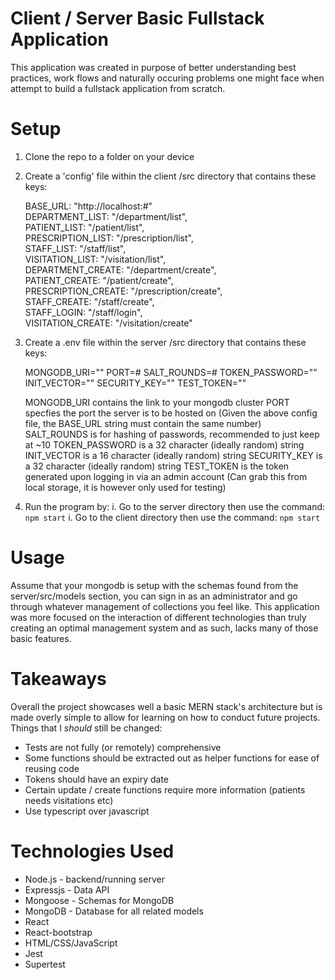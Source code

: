 # Client / Server Basic Fullstack Application

This application was created in purpose of better understanding best practices, work flows and
naturally occuring problems one might face when attempt to build a fullstack application from scratch.

# Setup

1. Clone the repo to a folder on your device
2. Create a 'config' file within the client /src directory that contains these keys:

   BASE_URL: "http://localhost:#"  
   DEPARTMENT_LIST: "/department/list",  
   PATIENT_LIST: "/patient/list",  
   PRESCRIPTION_LIST: "/prescription/list",  
   STAFF_LIST: "/staff/list",  
   VISITATION_LIST: "/visitation/list",  
   DEPARTMENT_CREATE: "/department/create",  
   PATIENT_CREATE: "/patient/create",  
   PRESCRIPTION_CREATE: "/prescription/create",  
   STAFF_CREATE: "/staff/create",  
   STAFF_LOGIN: "/staff/login",  
   VISITATION_CREATE: "/visitation/create"

3. Create a .env file within the server /src directory that contains these keys:

   MONGODB_URI=""
   PORT=#
   SALT_ROUNDS=#
   TOKEN_PASSWORD=""
   INIT_VECTOR=""
   SECURITY_KEY=""
   TEST_TOKEN=""

   MONGODB_URI contains the link to your mongodb cluster
   PORT specfies the port the server is to be hosted on
   (Given the above config file, the BASE_URL string must contain the same number)
   SALT_ROUNDS is for hashing of passwords, recommended to just keep at ~10
   TOKEN_PASSWORD is a 32 character (ideally random) string
   INIT_VECTOR is a 16 character (ideally random) string
   SECURITY_KEY is a 32 character (ideally random) string
   TEST_TOKEN is the token generated upon logging in via an admin account
   (Can grab this from local storage, it is however only used for testing)

4. Run the program by:
   i. Go to the server directory then use the command: `npm start`
   i. Go to the client directory then use the command: `npm start`

# Usage

Assume that your mongodb is setup with the schemas found from the server/src/models section,
you can sign in as an administrator and go through whatever management of collections you
feel like. This application was more focused on the interaction of different technologies
than truly creating an optimal management system and as such, lacks many of those basic features.

# Takeaways

Overall the project showcases well a basic MERN stack's architecture but is made overly simple
to allow for learning on how to conduct future projects.
Things that I _should_ still be changed:

- Tests are not fully (or remotely) comprehensive
- Some functions should be extracted out as helper functions for ease of reusing code
- Tokens should have an expiry date
- Certain update / create functions require more information (patients needs visitations etc)
- Use typescript over javascript

# Technologies Used

- Node.js - backend/running server
- Expressjs - Data API
- Mongoose - Schemas for MongoDB
- MongoDB - Database for all related models
- React
- React-bootstrap
- HTML/CSS/JavaScript
- Jest
- Supertest
